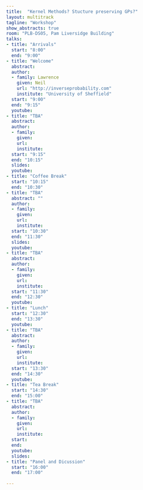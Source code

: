 ```yaml
---
title:  "Kernel Methods? Stucture preserving GPs?"
layout: multitrack
tagline: "Workshop"
show_abstracts: true
room: "PLB-DS05, Pam Liversidge Building"
talks:
- title: "Arrivals"
  start: "8:00"
  end: "9:00"
- title: "Welcome"    
  abstract:
  author:
  - family: Lawrence
    given: Neil 
    url: "http://inverseprobability.com"
    institute: "University of Sheffield"   
  start: "9:00"
  end: "9:15"
  youtube:
- title: "TBA"
  abstract:
  author:
  - family: 
    given: 
    url: 
    institute: 
  start: "9:15"
  end: "10:15"
  slides:  
  youtube:
- title: "Coffee Break"
  start: "10:15"
  end: "10:30"  
- title: "TBA"
  abstract: ""
  author: 
  - family: 
    given: 
    url: 
    institute:
  start: "10:30"
  end: "11:30"
  slides:  
  youtube: 
- title: "TBA"
  abstract:
  author:
  - family: 
    given: 
    url: 
    institute: 
  start: "11:30"
  end: "12:30"
  youtube: 
- title: "Lunch"
  start: "12:30"
  end: "13:30"
  youtube:
- title: "TBA"
  abstract: 
  author:
  - family: 
    given: 
    url:
    institute:
  start: "13:30"
  end: "14:30"
  youtube: 
- title: "Tea Break"
  start: "14:30"
  end: "15:00"
- title: "TBA"
  abstract:
  author:
  - family: 
    given: 
    url: 
    institute:
  start:
  end: 
  youtube: 
  slides:
- title: "Panel and Dicussion"
  start: "16:00"
  end: "17:00"
  
---
```

